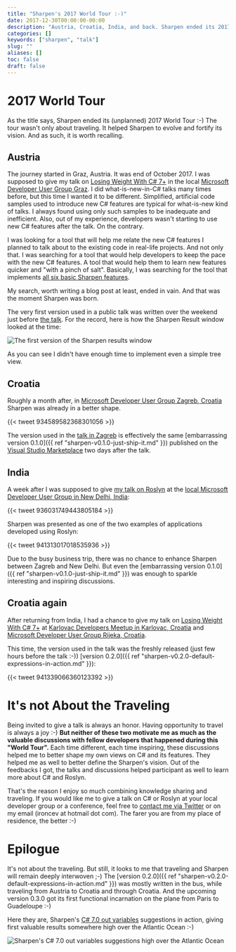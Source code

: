 ```yaml
---
title: "Sharpen's 2017 World Tour :-)"
date: 2017-12-30T00:00:00-00:00
description: "Austria, Croatia, India, and back. Sharpen ended its 2017 World Tour :-)"
categories: []
keywords: ["sharpen", "talk"]
slug: ""
aliases: []
toc: false
draft: false
---
```

# 2017 World Tour
As the title says, Sharpen ended its (unplanned) 2017 World Tour :-) The tour wasn't only about traveling. It helped Sharpen to evolve and fortify its vision. And as such, it is worth recalling.

## Austria
The journey started in Graz, Austria. It was end of October 2017. I was supposed to give my talk on [Losing Weight With C# 7+](https://github.com/ironcev/public-talks/tree/master/LosingWeightWithCSharp7%2B) in the local [Microsoft Developer User Group Graz](https://www.meetup.com/MicrosoftDeveloperGraz/). I did what-is-new-in-C# talks many times before, but this time I wanted it to be different. Simplified, artificial code samples used to introduce new C# features are typical for what-is-new kind of talks. I always found using only such samples to be inadequate and inefficient. Also, out of my experience, developers wasn't starting to use new C# features after the talk. On the contrary.

I was looking for a tool that will help me relate the new C# features I planned to talk about to the existing code in real-life projects. And not only that. I was searching for a tool that would help developers to keep the pace with the new C# features. A tool that would help them to learn new features quicker and "with a pinch of salt". Basically, I was searching for the tool that implements [all six basic Sharpen features](http://sharpen.rock).

My search, worth writing a blog post at least, ended in vain. And that was the moment Sharpen was born.

The very first version used in a public talk was written over the weekend just before [the talk](https://www.meetup.com/MicrosoftDeveloperGraz/events/243975926/). For the record, here is how the Sharpen Result window looked at the time:

![The first version of the Sharpen results window](/images/news/sharpens-2017-world-tour/the-first-version-of-the-sharpen-results-window.png)

As you can see I didn't have enough time to implement even a simple tree view.

## Croatia
Roughly a month after, in [Microsoft Developer User Group Zagreb, Croatia](https://www.meetup.com/devugzg/) Sharpen was already in a better shape.

{{< tweet 934589582368301056 >}}

The version used in the [talk in Zagreb](https://www.meetup.com/devugzg/events/244521212/) is effectively the same [embarrassing version 0.1.0]({{ ref "sharpen-v0.1.0-just-ship-it.md" }}) published on the [Visual Studio Marketplace](https://marketplace.visualstudio.com/items?itemName=ironcev.sharpen) two days after the talk.

## India
A week after I was supposed to give [my talk on Roslyn](https://github.com/ironcev/public-talks/tree/master/SuperPowersAndTheCompiler) at the [local Microsoft Developer User Group in New Delhi, India](https://www.meetup.com/Dot-Net-Developers-NCR-Chapter/events/245193299/):

{{< tweet 936031749443805184 >}}

Sharpen was presented as one of the two examples of applications developed using Roslyn:

{{< tweet 941313017018535936 >}}

Due to the busy business trip, there was no chance to enhance Sharpen between Zagreb and New Delhi. But even the [embarrassing version 0.1.0]({{ ref "sharpen-v0.1.0-just-ship-it.md" }}) was enough to sparkle interesting and inspiring discussions.

## Croatia again
After returning from India, I had a chance to give my talk on [Losing Weight With C# 7+](https://github.com/ironcev/public-talks/tree/master/LosingWeightWithCSharp7%2B) at [Karlovac Developers Meetup in Karlovac, Croatia](https://www.meetup.com/Karlovac-Developers-Meetup/events/245439480/) and [Microsoft Developer User Group Rijeka, Croatia](https://www.meetup.com/Microsoft-Developer-User-Group-Rijeka/events/245619686/).

This time, the version used in the talk was the freshly released (just few hours before the talk :-)) [version 0.2.0]({{ ref "sharpen-v0.2.0-default-expressions-in-action.md" }}):

{{< tweet 941339066360123392 >}}

# It's not About the Traveling
Being invited to give a talk is always an honor. Having opportunity to travel is always a joy :-) **But neither of these two motivate me as much as the valuable discussions with fellow developers that happened during this "World Tour".** Each time different, each time inspiring, these discussions helped me to better shape my own views on C# and its features. They helped me as well to better define the Sharpen's vision. Out of the feedbacks I got, the talks and discussions helped participant as well to learn more about C# and Roslyn.

That's the reason I enjoy so much combining knowledge sharing and traveling. If you would like me to give a talk on C# or Roslyn at your local developer group or a conference, feel free to [contact me via Twitter](https://twitter.com/sharpenrocks) or on my email (ironcev at hotmail dot com). The farer you are from my place of residence, the better :-)

# Epilogue
It's not about the traveling. But still, it looks to me that traveling and Sharpen will remain deeply interwoven ;-) The [version 0.2.0]({{ ref "sharpen-v0.2.0-default-expressions-in-action.md" }}) was mostly written in the bus, while traveling from Austria to Croatia and through Croatia. And the upcoming version 0.3.0 got its first functional incarnation on the plane from Paris to Guadeloupe :-)

Here they are, Sharpen's [C# 7.0 out variables](https://docs.microsoft.com/en-us/dotnet/csharp/whats-new/csharp-7#out-variables) suggestions in action, giving first valuable results somewhere high over the Atlantic Ocean :-)

![Sharpen's C# 7.0 out variables suggestions high over the Atlantic Ocean](/images/news/sharpens-2017-world-tour/sharpen-csharp-70-out-variables-over-the-atlantic-ocean.jpg)